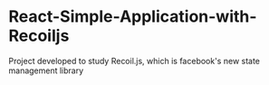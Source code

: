 # React-Simple-Application-with-Recoiljs
Project developed to study Recoil.js, which is facebook's new state management library
